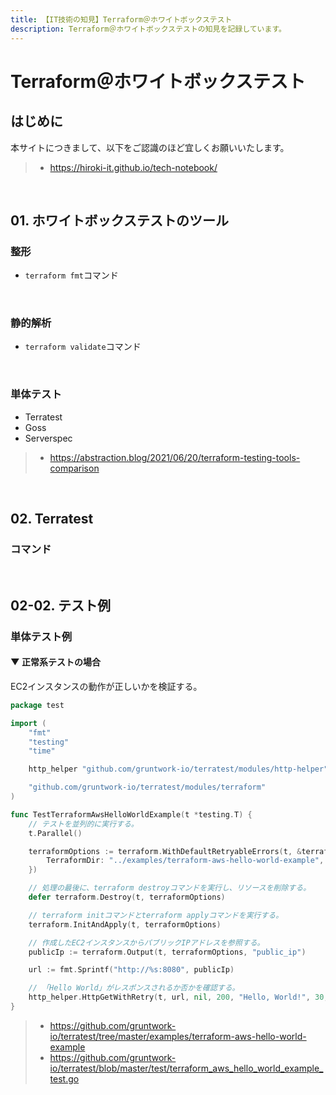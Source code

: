 ```yaml
---
title: 【IT技術の知見】Terraform＠ホワイトボックステスト
description: Terraform＠ホワイトボックステストの知見を記録しています。
---
```


# Terraform＠ホワイトボックステスト

## はじめに

本サイトにつきまして、以下をご認識のほど宜しくお願いいたします。

> - https://hiroki-it.github.io/tech-notebook/

<br>

## 01. ホワイトボックステストのツール

### 整形

- `terraform fmt`コマンド

<br>

### 静的解析

- `terraform validate`コマンド

<br>

### 単体テスト

- Terratest
- Goss
- Serverspec

> - https://abstraction.blog/2021/06/20/terraform-testing-tools-comparison

<br>

## 02. Terratest

### コマンド

<br>

## 02-02. テスト例

### 単体テスト例

#### ▼ 正常系テストの場合

EC2インスタンスの動作が正しいかを検証する。

```go
package test

import (
	"fmt"
	"testing"
	"time"

	http_helper "github.com/gruntwork-io/terratest/modules/http-helper"

	"github.com/gruntwork-io/terratest/modules/terraform"
)

func TestTerraformAwsHelloWorldExample(t *testing.T) {
    // テストを並列的に実行する。
	t.Parallel()

	terraformOptions := terraform.WithDefaultRetryableErrors(t, &terraform.Options{
		TerraformDir: "../examples/terraform-aws-hello-world-example",
	})

    // 処理の最後に、terraform destroyコマンドを実行し、リソースを削除する。
	defer terraform.Destroy(t, terraformOptions)

    // terraform initコマンドとterraform applyコマンドを実行する。
	terraform.InitAndApply(t, terraformOptions)

    // 作成したEC2インスタンスからパブリックIPアドレスを参照する。
	publicIp := terraform.Output(t, terraformOptions, "public_ip")

	url := fmt.Sprintf("http://%s:8080", publicIp)

    // 「Hello World」がレスポンスされるか否かを確認する。
	http_helper.HttpGetWithRetry(t, url, nil, 200, "Hello, World!", 30, 5*time.Second)
}
```

> - https://github.com/gruntwork-io/terratest/tree/master/examples/terraform-aws-hello-world-example
> - https://github.com/gruntwork-io/terratest/blob/master/test/terraform_aws_hello_world_example_test.go

<br>
